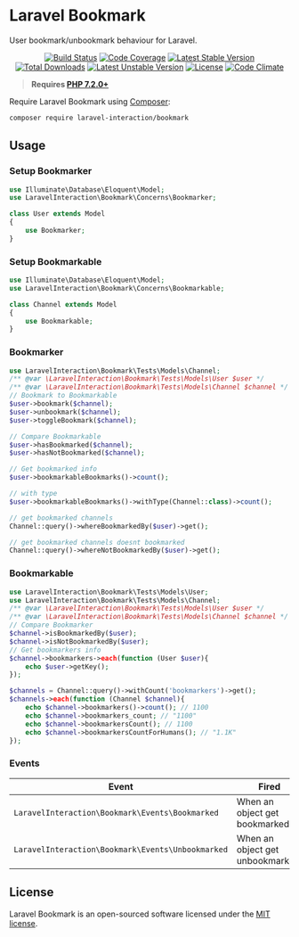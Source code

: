 # Laravel Bookmark

User bookmark/unbookmark behaviour for Laravel.

<p align="center">
<a href="https://github.com/laravel-interaction/bookmark/actions"><img src="https://github.com/laravel-interaction/bookmark/workflows/tests/badge.svg" alt="Build Status"></a>
<a href="https://codecov.io/gh/laravel-interaction/bookmark"><img src="https://codecov.io/gh/laravel-interaction/bookmark/branch/master/graph/badge.svg" alt="Code Coverage" /></a>
<a href="https://packagist.org/packages/laravel-interaction/bookmark"><img src="https://poser.pugx.org/laravel-interaction/bookmark/v/stable.svg" alt="Latest Stable Version"></a>
<a href="https://packagist.org/packages/laravel-interaction/bookmark"><img src="https://poser.pugx.org/laravel-interaction/bookmark/downloads" alt="Total Downloads"></a>
<a href="https://packagist.org/packages/laravel-interaction/bookmark"><img src="https://poser.pugx.org/laravel-interaction/bookmark/v/unstable.svg" alt="Latest Unstable Version"></a>
<a href="https://packagist.org/packages/laravel-interaction/bookmark"><img src="https://poser.pugx.org/laravel-interaction/bookmark/license" alt="License"></a>
<a href="https://codeclimate.com/github/laravel-interaction/bookmark/maintainability"><img src="https://api.codeclimate.com/v1/badges/7b9401b8291d19a0ec95/maintainability" alt="Code Climate" /></a>
</p>

> **Requires [PHP 7.2.0+](https://php.net/releases/)**

Require Laravel Bookmark using [Composer](https://getcomposer.org):

```bash
composer require laravel-interaction/bookmark
```

## Usage

### Setup Bookmarker

```php
use Illuminate\Database\Eloquent\Model;
use LaravelInteraction\Bookmark\Concerns\Bookmarker;

class User extends Model
{
    use Bookmarker;
}
```

### Setup Bookmarkable

```php
use Illuminate\Database\Eloquent\Model;
use LaravelInteraction\Bookmark\Concerns\Bookmarkable;

class Channel extends Model
{
    use Bookmarkable;
}
```

### Bookmarker

```php
use LaravelInteraction\Bookmark\Tests\Models\Channel;
/** @var \LaravelInteraction\Bookmark\Tests\Models\User $user */
/** @var \LaravelInteraction\Bookmark\Tests\Models\Channel $channel */
// Bookmark to Bookmarkable
$user->bookmark($channel);
$user->unbookmark($channel);
$user->toggleBookmark($channel);

// Compare Bookmarkable
$user->hasBookmarked($channel);
$user->hasNotBookmarked($channel);

// Get bookmarked info
$user->bookmarkableBookmarks()->count(); 

// with type
$user->bookmarkableBookmarks()->withType(Channel::class)->count(); 

// get bookmarked channels
Channel::query()->whereBookmarkedBy($user)->get();

// get bookmarked channels doesnt bookmarked
Channel::query()->whereNotBookmarkedBy($user)->get();
```

### Bookmarkable

```php
use LaravelInteraction\Bookmark\Tests\Models\User;
use LaravelInteraction\Bookmark\Tests\Models\Channel;
/** @var \LaravelInteraction\Bookmark\Tests\Models\User $user */
/** @var \LaravelInteraction\Bookmark\Tests\Models\Channel $channel */
// Compare Bookmarker
$channel->isBookmarkedBy($user); 
$channel->isNotBookmarkedBy($user);
// Get bookmarkers info
$channel->bookmarkers->each(function (User $user){
    echo $user->getKey();
});

$channels = Channel::query()->withCount('bookmarkers')->get();
$channels->each(function (Channel $channel){
    echo $channel->bookmarkers()->count(); // 1100
    echo $channel->bookmarkers_count; // "1100"
    echo $channel->bookmarkersCount(); // 1100
    echo $channel->bookmarkersCountForHumans(); // "1.1K"
});
```

### Events

| Event | Fired |
| --- | --- |
| `LaravelInteraction\Bookmark\Events\Bookmarked` | When an object get bookmarked. |
| `LaravelInteraction\Bookmark\Events\Unbookmarked` | When an object get unbookmarked. |

## License

Laravel Bookmark is an open-sourced software licensed under the [MIT license](LICENSE).
